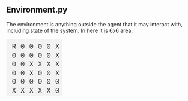 ## Environment.py
The environment is anything outside the agent that it may interact with, including state of the system. In here it is 6x6 area. 

![alt text](image.png)

